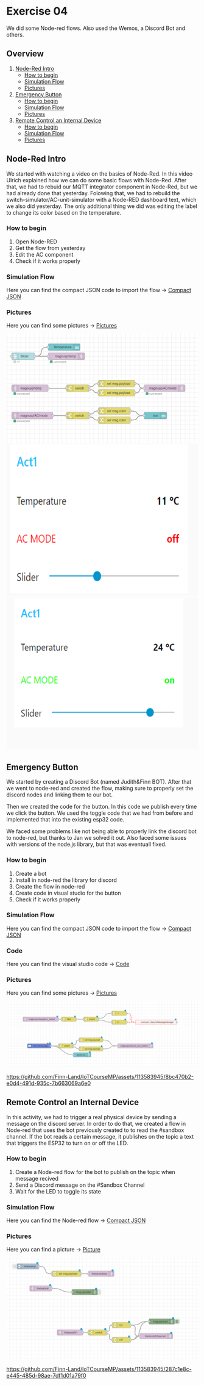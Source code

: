 # Exercise 04
We did some Node-red flows. Also used the Wemos, a Discord Bot and others.

## Overview
1. [Node-Red Intro](#node-red-intro)
	- [How to begin](/Teamfolder/Group1/exercises/exercise04/README.md#how-to-begin)
	- [Simulation Flow](/Teamfolder/Group1/exercises/exercise04/README.md#simulation-flow)
	- [Pictures](/Teamfolder/Group1/exercises/exercise04/README.md#pictures)
2. [Emergency Button](/Teamfolder/Group1/exercises/exercise04/README.md#mqtt-simulation)
	- [How to begin](/Teamfolder/Group1/exercises/exercise04/README.md#how-to-begin-1)
	- [Simulation Flow](/Teamfolder/Group1/exercises/exercise04/README.md#simulation-flow-1)
	- [Pictures](/Teamfolder/Group1/exercises/exercise04/README.md#pictures-1)
3. [Remote Control an Internal Device](/Teamfolder/Group1/exercises/exercise04/README.md#mqtt-simulation)
	- [How to begin](/Teamfolder/Group1/exercises/exercise04/README.md#how-to-begin-1)
	- [Simulation Flow](/Teamfolder/Group1/exercises/exercise04/README.md#simulation-flow-1)
	- [Pictures](/Teamfolder/Group1/exercises/exercise04/README.md#pictures-1)


## Node-Red Intro
We started with watching a video on the basics of Node-Red. In this video Ulrich explained how we can do some basic flows with Node-Red. After that, we had to rebuid our MQTT integrator component in Node-Red, but we had already done that yesterday. Folowing that, we had to rebuild the switch-simulator/AC-unit-simulator with a Node-RED dashboard text, which we also did yesterday. The only additional thing we did was editing the label to change its color based on the temperature.

### How to begin
1. Open Node-RED
2. Get the flow from yesterday
3. Edit the AC component
4. Check if it works properly

### Simulation Flow
Here you can find the compact JSON code to import the flow -> [Compact JSON](/Teamfolder/Group1/exercises/exercise04/node-red-basics/Simulation-flow.txt)

### Pictures
Here you can find some pictures -> [Pictures](/Teamfolder/Group1/pictures/exercise04/node-red-basic/)

<img src="../../pictures/exercise04/node-red-basic/flow.png" width="auto" height="auto"/>

<img src="../../pictures/exercise04/node-red-basic/ac-off.png" width="524px" height="400"/>
<img src="../../pictures/exercise04/node-red-basic/ac-on.png" width="524px" height="400"/>


## Emergency Button
We started by creating a Discord Bot (named Judith&Finn BOT). After that we went to node-red and created the flow, making sure to properly set the discord nodes and linking them to our bot.

Then we created the code for the button. In this code we publish every time we click the button. We used the toggle code that we had from before and implemented that into the existing esp32 code. 

We faced some problems like not being able to properly link the discord bot to node-red, but thanks to Jan we solved it out. Also faced some issues with versions of the node.js library, but that was eventuall fixed.

### How to begin

1. Create a bot
2. Install in node-red the library for discord
3. Create the flow in node-red
4. Create code in visual studio for the button
5. Check if it works properly

### Simulation Flow
Here you can find the compact JSON code to import the flow -> [Compact JSON](/Teamfolder/Group1/exercises/exercise04/emergency_button/flow.txt)

### Code
Here you can find the visual studio code -> [Code](/Teamfolder/Group1/exercises/exercise04/emergency_button/ESP32%20to%20MQTT%20(DHT22)/)

### Pictures
Here you can find some pictures -> [Pictures](/Teamfolder/Group1/pictures/exercise04/emergency-button/)

<img src="../../pictures/exercise04/emergency-button/emergency-button.png" widht="auto" />

https://github.com/Finn-Land/IoTCourseMP/assets/113583945/8bc470b2-e0d4-491d-935c-7b663069a6e0

## Remote Control an Internal Device
In this activity, we had to trigger a real physical device by sending a message on the discord server. In order to do that, we created a flow in Node-red that uses the bot previously created to to read the #sandbox channel. If the bot reads a certain message, it publishes on the topic a text that triggers the ESP32 to turn on or off the LED.

### How to begin

1. Create a Node-red flow for the bot to publish on the topic when message recived
2. Send a Discord message on the #Sandbox Channel
3. Wait for the LED to toggle its state

### Simulation Flow
Here you can find the Node-red flow -> [Compact JSON](/Teamfolder/Group1/exercises/exercise04/remote-control/flow.txt)

### Pictures
Here you can find a picture -> [Picture](/Teamfolder/Group1/pictures/exercise04/remote-control/)

<img src="../../pictures/exercise04/remote-control/remote-control.png" widht="auto" />

https://github.com/Finn-Land/IoTCourseMP/assets/113583945/287c1e8c-e445-485d-98ae-7df1d01a79f0
